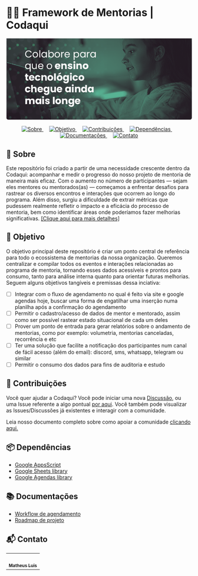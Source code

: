 # 👨‍🏫 Framework de Mentorias | Codaqui

<p align="center">
  <img src="docs/assets/header.png" alt="header-img">
</p>

<p align="center">
  <a href="#-sobre">
    <img src="https://img.shields.io/badge/%20Sobre-Informational?style=flat-square&logo=info&logoColor=white" alt="Sobre">
  </a>&nbsp;&nbsp;&nbsp;

  <a href="#-objetivo">
    <img src="https://img.shields.io/badge/%20Objetivo-Important?style=flat-square&logo=target&logoColor=white" alt="Objetivo">
  </a>&nbsp;&nbsp;&nbsp;

  <a href="#-contribuições">
    <img src="https://img.shields.io/badge/%20Contribuições-%2328A745?style=flat-square&logo=github&logoColor=white" alt="Contribuições">
  </a>&nbsp;&nbsp;&nbsp;

  <a href="#-dependências">
    <img src="https://img.shields.io/badge/%20Dependências-Important?style=flat-square&logo=box&logoColor=white" alt="Dependências">
  </a>&nbsp;&nbsp;&nbsp;

  <a href="#-documentações">
    <img src="https://img.shields.io/badge/%20Documentações-Important?style=flat-square&logo=book&logoColor=white" alt="Documentações">
  </a>&nbsp;&nbsp;&nbsp;

  <a href="#-contato">
    <img src="https://img.shields.io/badge/%20Contato-Blue?style=flat-square&logo=mail&logoColor=white" alt="Contato">
  </a>
</p>

## 📝 Sobre

Este repositório foi criado a partir de uma necessidade crescente dentro da Codaqui: acompanhar e medir o progresso do nosso projeto de mentoria de maneira mais eficaz.
Com o aumento no número de participantes — sejam eles mentores ou mentorados(as) — começamos a enfrentar desafios para rastrear os diversos encontros e interações que ocorrem ao longo do programa.
Além disso, surgiu a dificuldade de extrair métricas que pudessem realmente refletir o impacto e a eficácia do processo de mentoria, bem como identificar áreas onde poderíamos fazer melhorias significativas.
[[Clique aqui para mais detalhes]](https://www.codaqui.dev/quero/mentoria)

## 🎯 Objetivo

O objetivo principal deste repositório é criar um ponto central de referência para todo o ecossistema de mentorias da
nossa organização. Queremos centralizar e compilar todos os eventos e interações relacionadas ao programa de mentoria,
tornando esses dados acessíveis e prontos para consumo, tanto para análise interna quanto para orientar futuras melhorias.
Seguem alguns objetivos tangíveis e premissas dessa inciativa:

- [ ] Integrar com o fluxo de agendamento no qual é feito via site e google agendas hoje, buscar uma forma de engatilhar uma inserção numa planilha após a confirmação do agendamento
- [ ] Permitir o cadastro/acesso de dados de mentor e mentorado, assim como ser possível rastear estado situacional de cada um deles
- [ ] Prover um ponto de entrada para gerar relatórios sobre o andamento de mentorias, como por exemplo: volumetria, mentorias canceladas, recorrência e etc
- [ ] Ter uma solução que facilite a notificação dos participantes num canal de fácil acesso (além do email): discord, sms, whatsapp, telegram ou similar
- [ ] Permitir o consumo dos dados para fins de auditoria e estudo

## 🤝 Contribuições

Você quer ajudar a Codaqui? Você pode iniciar uma nova [Discussão](https://github.com/codaqui/mentoria-framework/discussions), ou uma Issue referente a algo pontual [por aqui](https://github.com/codaqui/mentoria-framework/issues/new/choose). Você também pode visualizar as Issues/Discussões já existentes e interagir com a comunidade.

Leia nosso documento completo sobre como apoiar a comunidade [clicando aqui.](https://www.codaqui.dev/quero/apoiar/)

## 📦 Dependências

- [Google AppsScript](https://developers.google.com/apps-script/docs/release-notes)
- [Google Sheets library](https://developers.google.com/sheets?authuser=0&hl=pt-br)
- [Google Agendas library](https://developers.google.com/apps-script/reference/calendar?hl=pt-br&authuser=0)

## 📚 Documentações

- [Workflow de agendamento](docs/devdocs/workflows.md)
- [Roadmap de projeto](docs/roadmap.md)

## 📬 Contato
<table>
  <tr>
    <td align="center">
        <a href="https://github.com/causticsudo">
            <img src="https://avatars.githubusercontent.com/u/66440299?v=4" width="80px;" alt="" title="matheus@codaqui.dev"/>
            <br />
            <sub><b>Matheus Luis</b></sub>
        </a>
    </td>
  </tr>
</table>